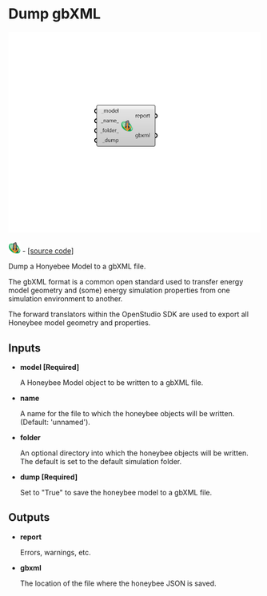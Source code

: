# Dump gbXML

![](../../.gitbook/assets/Dump_gbXML.png)

![](../../.gitbook/assets/Dump_gbXML%20%281%29.png) - [\[source code\]](https://github.com/ladybug-tools/honeybee-grasshopper-core/blob/master/honeybee_grasshopper_core/src//HB%20Dump%20gbXML.py)

Dump a Honyebee Model to a gbXML file.

The gbXML format is a common open standard used to transfer energy model geometry and \(some\) energy simulation properties from one simulation environment to another.

The forward translators within the OpenStudio SDK are used to export all Honeybee model geometry and properties.

## Inputs

* **model \[Required\]**

  A Honeybee Model object to be written to a gbXML file. 

* **name**

  A name for the file to which the honeybee objects will be written. \(Default: 'unnamed'\). 

* **folder**

  An optional directory into which the honeybee objects will be written.  The default is set to the default simulation folder. 

* **dump \[Required\]**

  Set to "True" to save the honeybee model to a gbXML file. 

## Outputs

* **report**

  Errors, warnings, etc. 

* **gbxml**

  The location of the file where the honeybee JSON is saved. 

